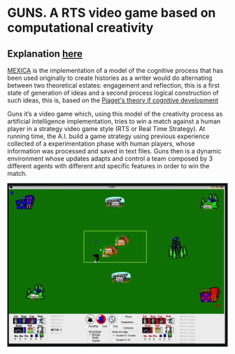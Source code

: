 # GUNS. A RTS video game based on computational creativity
## Explanation [here](https://sites.google.com/view/complexai/guns)

[MEXICA](https://www.tandfonline.com/doi/abs/10.1080/09528130010029820) is the implementation of a model of the cognitive process that has been used originally to create histories as a writer would do alternating between two theoretical estates: engagement and reflection, this is a first state of generation of ideas and a second process logical construction of such ideas, this is, based on the [Piaget's theory if cognitive development](https://www.youtube.com/watch?v=IhcgYgx7aAA&list=PL3R6M6jfekM6IC-MmUvCzoiyvS519o_uu&index=22&ab_channel=Sprouts)

Guns it’s a video game which, using this model of the creativity process as artificial intelligence implementation, tries to win a match against a human player in a strategy video game style (RTS or Real Time Strategy). At running time, the A.I. build a game strategy using previous experience collected of a experimentation phase with human players, whose information was processed and saved in text files.
Guns then is a dynamic environment whose updates adapts  and control a team composed by 3 different agents with different and specific features in order to win the match.

![](https://github.com/albertoHdzE/GUNS/blob/main/IMAGES/interface.png)
